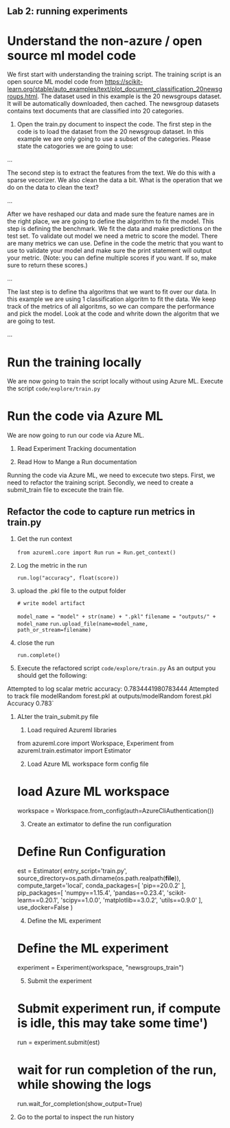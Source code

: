 ## Lab 2: running experiments ##

# Understand the non-azure / open source ml model code #
We first start with understanding the training script. The training script is an open source ML model code from https://scikit-learn.org/stable/auto_examples/text/plot_document_classification_20newsgroups.html.  The dataset used in this example is the 20 newsgroups dataset. It will be automatically downloaded, then cached. The newsgroup datasets contains text documents that are classified into 20 categories.

1. Open the train.py document to inspect the code.
The first step in the code is to load the dataset from the 20 newsgroup dataset. In this example we are only going to use a subset of the categories. Please state the catogories we are going to use:

...

The second step is to extract the features from the text. We do this with a sparse vecorizer. We also clean the data a bit. What is the operation that we do on the data to clean the text?

...

After we have reshaped our data and made sure the feature names are in the right place, we are going to define the algorithm to fit the model. This step is defining the benchmark. We fit the data and make predictions on the test set. To validate out model we need a metric to score the model. There are many metrics we can use. Define in the code the metric that you want to use to validate your model and make sure the print statement will output your metric. (Note: you can define multiple scores if you want. If so, make sure to return these scores.)

...


The last step is to define tha algoritms that we want to fit over our data. In this example we are using 1 classification algoritm to fit the data. We keep track of the metrics of all algoritms, so we can compare the performance and pick the model. Look at the code and whrite down the algoritm that we are going to test.

...

# Run the training locally #
We are now going to train the script locally without using Azure ML. 
Execute the script `code/explore/train.py`

#  Run the code via Azure ML #
We are now going to run our code via Azure ML. 

1. Read Experiment Tracking documentation

2. Read How to Mange a Run documentation

Running the code via Azure ML, we need to excecute two steps. First, we need to refactor the training script. Secondly, we need to create a submit_train file to excecute the train file.

## Refactor the code to capture run metrics in train.py 

1. Get the run context

    `from azureml.core import Run`
    `run = Run.get_context()`

2. Log the metric in the run

    `run.log("accuracy", float(score))`

3. upload the .pkl file to the output folder

    `# write model artifact`

    `model_name = "model" + str(name) + ".pkl"`
    `filename = "outputs/" + model_name`
    `run.upload_file(name=model_name, path_or_stream=filename)`

4. close the run

    `run.complete()`

5. Execute the refactored script `code/explore/train.py`
As an output you should get the following:

Attempted to log scalar metric accuracy:
0.7834441980783444
Attempted to track file modelRandom forest.pkl at outputs/modelRandom forest.pkl
Accuracy  0.783`

1. ALter the train_submit.py file

    1. Load required Azureml libraries

    from azureml.core import Workspace, Experiment
    from azureml.train.estimator import Estimator

    2. Load Azure ML workspace form config file

    # load Azure ML workspace
    workspace = Workspace.from_config(auth=AzureCliAuthentication())

    3. Create an extimator to define the run configuration

    # Define Run Configuration
    est = Estimator(
    entry_script='train.py',
    source_directory=os.path.dirname(os.path.realpath(__file__)),
    compute_target='local',
    conda_packages=[
        'pip==20.0.2'
    ],
    pip_packages=[
        'numpy==1.15.4',
        'pandas==0.23.4',
        'scikit-learn==0.20.1',
        'scipy==1.0.0',
        'matplotlib==3.0.2',
        'utils==0.9.0'
    ],
    use_docker=False
    )

    4. Define the ML experiment

    # Define the ML experiment
    experiment = Experiment(workspace, "newsgroups_train")

    5. Submit the experiment

    # Submit experiment run, if compute is idle, this may take some time')
    run = experiment.submit(est)

    # wait for run completion of the run, while showing the logs
    run.wait_for_completion(show_output=True)


5. Go to the portal to inspect the run history


